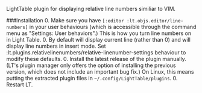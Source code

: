 LightTable plugin for displaying relative line numbers similiar to VIM.

###Installation
0. Make sure you have `[:editor :lt.objs.editor/line-numbers]` in your user behaviours (which is accessible through the command menu as "Settings: User behaviors".) This is how you turn line numbers on in Light Table.
0. By default will display current line (rather than 0) and will display line numbers in insert mode. Set :lt.plugins.relativelinenumbers/relative-linenumber-settings behaviour to modify these defaults.
0. Install the latest release of the plugin manually. (LT's plugin manager only offers the option of installing the previous version, which does not include an important bug fix.) On Linux, this means putting the extracted plugin files in `~/.config/LightTable/plugins`.
0. Restart LT.
